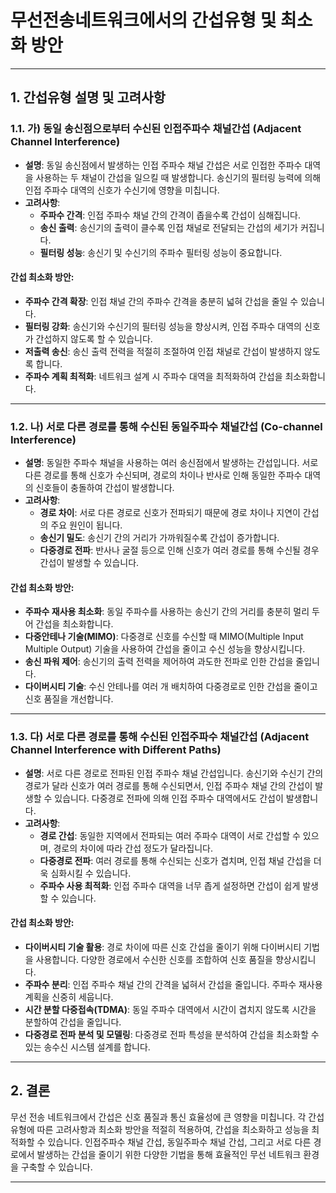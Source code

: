 # 무선전송네트워크에서의 간섭유형 및 최소화 방안

---

## 1. 간섭유형 설명 및 고려사항

### 1.1. **가) 동일 송신점으로부터 수신된 인접주파수 채널간섭 (Adjacent Channel Interference)**
   - **설명**: 동일 송신점에서 발생하는 인접 주파수 채널 간섭은 서로 인접한 주파수 대역을 사용하는 두 채널이 간섭을 일으킬 때 발생합니다. 송신기의 필터링 능력에 의해 인접 주파수 대역의 신호가 수신기에 영향을 미칩니다.
   - **고려사항**:
     - **주파수 간격**: 인접 주파수 채널 간의 간격이 좁을수록 간섭이 심해집니다.
     - **송신 출력**: 송신기의 출력이 클수록 인접 채널로 전달되는 간섭의 세기가 커집니다.
     - **필터링 성능**: 송신기 및 수신기의 주파수 필터링 성능이 중요합니다.

   #### **간섭 최소화 방안**:
   - **주파수 간격 확장**: 인접 채널 간의 주파수 간격을 충분히 넓혀 간섭을 줄일 수 있습니다.
   - **필터링 강화**: 송신기와 수신기의 필터링 성능을 향상시켜, 인접 주파수 대역의 신호가 간섭하지 않도록 할 수 있습니다.
   - **저출력 송신**: 송신 출력 전력을 적절히 조절하여 인접 채널로 간섭이 발생하지 않도록 합니다.
   - **주파수 계획 최적화**: 네트워크 설계 시 주파수 대역을 최적화하여 간섭을 최소화합니다.

---

### 1.2. **나) 서로 다른 경로를 통해 수신된 동일주파수 채널간섭 (Co-channel Interference)**
   - **설명**: 동일한 주파수 채널을 사용하는 여러 송신점에서 발생하는 간섭입니다. 서로 다른 경로를 통해 신호가 수신되며, 경로의 차이나 반사로 인해 동일한 주파수 대역의 신호들이 충돌하여 간섭이 발생합니다.
   - **고려사항**:
     - **경로 차이**: 서로 다른 경로로 신호가 전파되기 때문에 경로 차이나 지연이 간섭의 주요 원인이 됩니다.
     - **송신기 밀도**: 송신기 간의 거리가 가까워질수록 간섭이 증가합니다.
     - **다중경로 전파**: 반사나 굴절 등으로 인해 신호가 여러 경로를 통해 수신될 경우 간섭이 발생할 수 있습니다.

   #### **간섭 최소화 방안**:
   - **주파수 재사용 최소화**: 동일 주파수를 사용하는 송신기 간의 거리를 충분히 멀리 두어 간섭을 최소화합니다.
   - **다중안테나 기술(MIMO)**: 다중경로 신호를 수신할 때 MIMO(Multiple Input Multiple Output) 기술을 사용하여 간섭을 줄이고 수신 성능을 향상시킵니다.
   - **송신 파워 제어**: 송신기의 출력 전력을 제어하여 과도한 전파로 인한 간섭을 줄입니다.
   - **다이버시티 기술**: 수신 안테나를 여러 개 배치하여 다중경로로 인한 간섭을 줄이고 신호 품질을 개선합니다.

---

### 1.3. **다) 서로 다른 경로를 통해 수신된 인접주파수 채널간섭 (Adjacent Channel Interference with Different Paths)**
   - **설명**: 서로 다른 경로로 전파된 인접 주파수 채널 간섭입니다. 송신기와 수신기 간의 경로가 달라 신호가 여러 경로를 통해 수신되면서, 인접 주파수 채널 간의 간섭이 발생할 수 있습니다. 다중경로 전파에 의해 인접 주파수 대역에서도 간섭이 발생합니다.
   - **고려사항**:
     - **경로 간섭**: 동일한 지역에서 전파되는 여러 주파수 대역이 서로 간섭할 수 있으며, 경로의 차이에 따라 간섭 정도가 달라집니다.
     - **다중경로 전파**: 여러 경로를 통해 수신되는 신호가 겹치며, 인접 채널 간섭을 더욱 심화시킬 수 있습니다.
     - **주파수 사용 최적화**: 인접 주파수 대역을 너무 좁게 설정하면 간섭이 쉽게 발생할 수 있습니다.

   #### **간섭 최소화 방안**:
   - **다이버시티 기술 활용**: 경로 차이에 따른 신호 간섭을 줄이기 위해 다이버시티 기법을 사용합니다. 다양한 경로에서 수신한 신호를 조합하여 신호 품질을 향상시킵니다.
   - **주파수 분리**: 인접 주파수 채널 간의 간격을 넓혀서 간섭을 줄입니다. 주파수 재사용 계획을 신중히 세웁니다.
   - **시간 분할 다중접속(TDMA)**: 동일 주파수 대역에서 시간이 겹치지 않도록 시간을 분할하여 간섭을 줄입니다.
   - **다중경로 전파 분석 및 모델링**: 다중경로 전파 특성을 분석하여 간섭을 최소화할 수 있는 송수신 시스템 설계를 합니다.

---

## 2. 결론

무선 전송 네트워크에서 간섭은 신호 품질과 통신 효율성에 큰 영향을 미칩니다. 각 간섭 유형에 따른 고려사항과 최소화 방안을 적절히 적용하여, 간섭을 최소화하고 성능을 최적화할 수 있습니다. 인접주파수 채널 간섭, 동일주파수 채널 간섭, 그리고 서로 다른 경로에서 발생하는 간섭을 줄이기 위한 다양한 기법을 통해 효율적인 무선 네트워크 환경을 구축할 수 있습니다.

---
